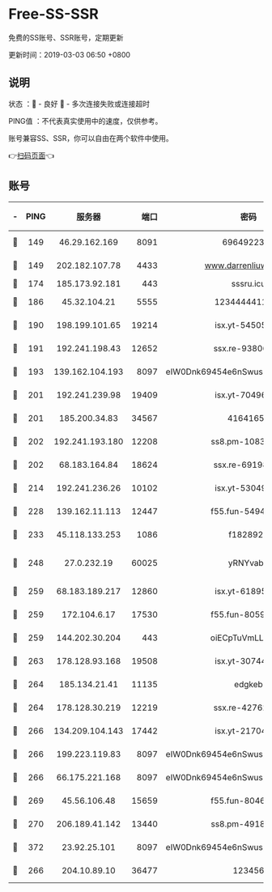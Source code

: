 # Free-SS-SSR

免费的SS账号、SSR账号，定期更新

更新时间：2019-03-03 06:50 +0800

## 说明

状态     ：🙂 - 良好 🙁 - 多次连接失败或连接超时

PING值   ：不代表真实使用中的速度，仅供参考。

账号兼容SS、SSR，你可以自由在两个软件中使用。

👉[扫码页面](https://liesauer.github.io/free-ss-ssr.github.io/)👈

## 账号

|-|PING|服务器|端口|密码|加密方式|区域|
|:----:|:----:|:-----:|-----:|:----:|:----:|:----:|
|🙂|149|46.29.162.169|8091|6964922356|aes-256-cfb|RU|
|🙂|149|202.182.107.78|4433|www.darrenliuwei.com|aes-256-cfb|JP|
|🙂|174|185.173.92.181|443|sssru.icu|rc4-md5|RU|
|🙂|186|45.32.104.21|5555|1234444411111|aes-256-cfb|SG|
|🙂|190|198.199.101.65|19214|isx.yt-54505291|aes-256-cfb|US|
|🙂|191|192.241.198.43|12652|ssx.re-93806921|aes-256-cfb|US|
|🙂|193|139.162.104.193|8097|eIW0Dnk69454e6nSwuspv9DmS201tQ0D|aes-256-cfb|JP|
|🙂|201|192.241.239.98|19409|isx.yt-70496605|aes-256-cfb|US|
|🙂|201|185.200.34.83|34567|41641651|aes-256-cfb|US|
|🙂|202|192.241.193.180|12208|ss8.pm-10835371|aes-256-cfb|US|
|🙂|202|68.183.164.84|18624|ssx.re-69198876|aes-256-cfb|US|
|🙂|214|192.241.236.26|10102|isx.yt-53049837|aes-256-cfb|US|
|🙂|228|139.162.11.113|12447|f55.fun-54942636|aes-256-cfb|SG|
|🙂|233|45.118.133.253|1086|f1828920|aes-256-cfb|SG|
|🙂|248|27.0.232.19|60025|yRNYvabB|xchacha20-ietf-poly1305|HK|
|🙂|259|68.183.189.217|12860|isx.yt-61895505|aes-256-cfb|SG|
|🙂|259|172.104.6.17|17530|f55.fun-80599240|aes-256-cfb|US|
|🙂|259|144.202.30.204|443|oiECpTuVmLLxk4Ts|aes-256-cfb|US|
|🙂|263|178.128.93.168|19508|isx.yt-30744692|aes-256-cfb|SG|
|🙂|264|185.134.21.41|11135|edgkeb|aes-256-cfb|GB|
|🙂|264|178.128.30.219|12219|ssx.re-42762203|aes-256-cfb|SG|
|🙂|266|134.209.104.143|17442|isx.yt-21704008|aes-256-cfb|SG|
|🙂|266|199.223.119.83|8097|eIW0Dnk69454e6nSwuspv9DmS201tQ0D|aes-256-cfb|US|
|🙂|266|66.175.221.168|8097|eIW0Dnk69454e6nSwuspv9DmS201tQ0D|aes-256-cfb|US|
|🙂|269|45.56.106.48|15659|f55.fun-80465528|aes-256-cfb|US|
|🙂|270|206.189.41.142|13440|ss8.pm-49181075|aes-256-cfb|SG|
|🙂|372|23.92.25.101|8097|eIW0Dnk69454e6nSwuspv9DmS201tQ0D|aes-256-cfb|US|
|🙂|266|204.10.89.10|36477|123456|aes-256-cfb|US|
